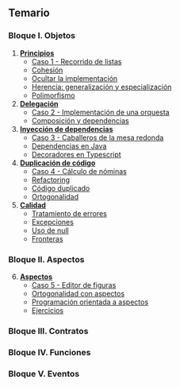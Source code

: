 ## Temario

### Bloque I. Objetos

1. __[Principios](iiss-oop-1.md)__
    - [Caso 1 - Recorrido de listas](iiss-oop-1.md#caso1)
    - [Cohesión](iiss-oop-1.md#cohesion)
    - [Ocultar la implementación](iiss-oop-1.md#ocultar-la-implementacion)
    - [Herencia: generalización y especialización](iiss-oop-1.md#herencia-generalizacion-y-especializacion)
    - [Polimorfismo](iiss-oop-1.md#polimorfismo)
2. __[Delegación](iiss-oop-2.md)__
    - [Caso 2 - Implementación de una orquesta](iiss-oop-2.md#caso2)
    - [Composición y dependencias](iiss-oop-2.md#composicion-y-dependencias)
3. __[Inyección de dependencias](iiss-oop-3.md)__
    - [Caso 3 - Caballeros de la mesa redonda](iiss-oop-3.md#caso3)
    - [Dependencias en Java](iiss-oop-3.md#dependencias-en-java)
    - [Decoradores en Typescript](iiss-oop-3.md#decoradores-en-typescript)
4. __[Duplicación de código](iiss-oop-4.md)__
    - [Caso 4 - Cálculo de nóminas](iiss-oop-4.md#caso4)
    - [Refactoring](iiss-oop-4.md#refactoring)
    - [Código duplicado](iiss-oop-4.md#codigo-duplicado)
    - [Ortogonalidad](iiss-oop-4.md#ortogonalidad)
5. __[Calidad](iiss-err.md)__
    - [Tratamiento de errores](iiss-err.md#)
    - [Excepciones](iiss-err.md#excepciones)
    - [Uso de null](iiss-err.md#uso-de-null)
    - [Fronteras](iiss-err.md#fronteras)

### Bloque II. Aspectos

6. __[Aspectos](iiss-aop.md)__
    - [Caso 5 - Editor de figuras](iiss-aop.md#caso5)
    - [Ortogonalidad con aspectos](iiss-aop.md#ortogonalidad-con-aspectos)
    - [Programación orientada a aspectos](iiss-aop.md#programacion-orientada-a-aspectos)
    - [Ejercicios](iiss-aop.md#ejercicios)

### Bloque III. Contratos

### Bloque IV. Funciones

### Bloque V. Eventos